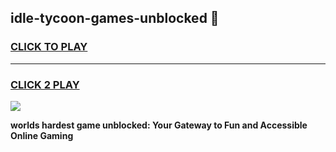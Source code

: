
## idle-tycoon-games-unblocked 👋
<h3>
<a href="https://premium.freeplayer.one?title=idle-tycoon-games-unblocked&ref=14F">CLICK TO PLAY</a></h3>
<hr>

<h3>
<a href="https://premium.freeplayer.one?title=idle-tycoon-games-unblocked&ref=14F">CLICK 2 PLAY</a>
  
</h3>

<a href="https://premium.freeplayer.one?title=idle-tycoon-games-unblocked&ref=12F/"><img src="https://clearcache.store/games.png"></a>


**worlds hardest game unblocked: Your Gateway to Fun and Accessible Online Gaming**
